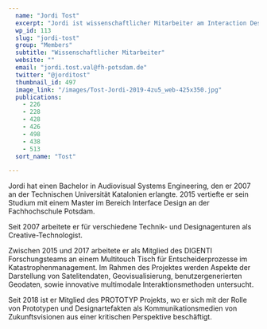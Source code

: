 ```yaml
---
  name: "Jordi Tost"
  excerpt: "Jordi ist wissenschaftlicher Mitarbeiter am Interaction Design Lab (IDL) der Fachhochschule Potsdam.\n"
  wp_id: 113
  slug: "jordi-tost"
  group: "Members"
  subtitle: "Wissenschaftlicher Mitarbeiter"
  website: ""
  email: "jordi.tost.val@fh-potsdam.de"
  twitter: "@jorditost"
  thumbnail_id: 497
  image_link: "/images/Tost-Jordi-2019-4zu5_web-425x350.jpg"
  publications: 
    - 226
    - 228
    - 428
    - 426
    - 498
    - 438
    - 513
  sort_name: "Tost"

---
```

Jordi hat einen Bachelor in Audiovisual Systems Engineering, den er 2007 an der Technischen Universität Katalonien erlangte. 2015 vertiefte er sein Studium mit einem Master im Bereich Interface Design an der Fachhochschule Potsdam.

Seit 2007 arbeitete er für verschiedene Technik- und Designagenturen als Creative-Technologist.

Zwischen 2015 und 2017 arbeitete er als Mitglied des DIGENTI Forschungsteams an einem Multitouch Tisch für Entscheiderprozesse im Katastrophenmanagement. Im Rahmen des Projektes werden Aspekte der Darstellung von Satelitendaten, Geovisualisierung, benutzergenerierten Geodaten, sowie innovative multimodale Interaktionsmethoden untersucht.

Seit 2018 ist er Mitglied des PROTOTYP Projekts, wo er sich mit der Rolle von Prototypen und Designartefakten als Kommunikationsmedien von Zukunftsvisionen aus einer kritischen Perspektive beschäftigt.